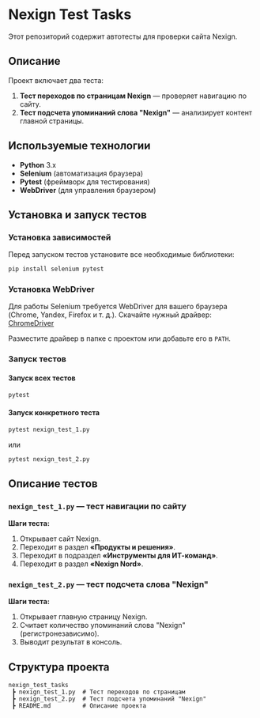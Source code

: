 # Nexign Test Tasks

Этот репозиторий содержит автотесты для проверки сайта Nexign.

## Описание

Проект включает два теста:
1. **Тест переходов по страницам Nexign** — проверяет навигацию по сайту.
2. **Тест подсчета упоминаний слова "Nexign"** — анализирует контент главной страницы.

## Используемые технологии

- **Python** 3.x
- **Selenium** (автоматизация браузера)
- **Pytest** (фреймворк для тестирования)
- **WebDriver** (для управления браузером)

## Установка и запуск тестов

### Установка зависимостей
Перед запуском тестов установите все необходимые библиотеки:
```sh
pip install selenium pytest
```

### Установка WebDriver
Для работы Selenium требуется WebDriver для вашего браузера (Chrome, Yandex, Firefox и т. д.).
Скачайте нужный драйвер:
[ChromeDriver](https://chromedriver.chromium.org/downloads)

Разместите драйвер в папке с проектом или добавьте его в `PATH`.

### Запуск тестов

#### Запуск всех тестов
```sh
pytest
```

#### Запуск конкретного теста
```sh
pytest nexign_test_1.py
```
или
```sh
pytest nexign_test_2.py
```

## Описание тестов

### `nexign_test_1.py` — тест навигации по сайту
**Шаги теста:**
1. Открывает сайт Nexign.
2. Переходит в раздел **«Продукты и решения»**.
3. Переходит в подраздел **«Инструменты для ИТ-команд»**.
4. Переходит в раздел **«Nexign Nord»**.

### `nexign_test_2.py` — тест подсчета слова "Nexign"
**Шаги теста:**
1. Открывает главную страницу Nexign.
2. Считает количество упоминаний слова "Nexign" (регистронезависимо).
3. Выводит результат в консоль.

## Структура проекта
```
nexign_test_tasks
 ┣ nexign_test_1.py  # Тест переходов по страницам
 ┣ nexign_test_2.py  # Тест подсчета упоминаний "Nexign"
 ┣ README.md         # Описание проекта
```

